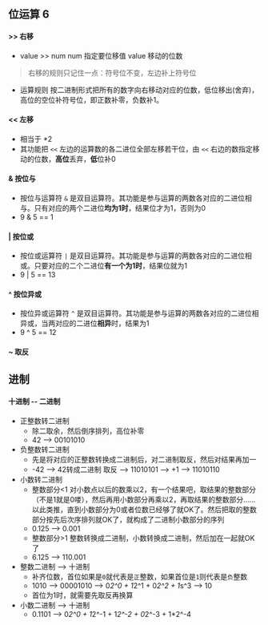 ## 位运算 6
#### >>  右移
- value >> num
num 指定要位移值 value 移动的位数
>右移的规则只记住一点：符号位不变，左边补上符号位
- 运算规则
按二进制形式把所有的数字向右移动对应的位数，低位移出(舍弃)，高位的空位补符号位，即正数补零，负数补1。

#### <<  左移  
- 相当于 *2
- 其功能把 `<<` 左边的运算数的各二进位全部左移若干位，由 `<<` 右边的数指定移动的位数，**高位**丢弃，**低**位补0

#### &  按位与
- 按位与运算符 `&` 是双目运算符。其功能是参与运算的两数各对应的二进位相与。只有对应的两个二进位**均为1时**，结果位才为1，否则为0
- 9 & 5 == 1

#### |  按位或
- 按位或运算符 `|` 是双目运算符。其功能是参与运算的两数各对应的二进位相或。只要对应的二个二进位**有一个为1时**，结果位就为1
- 9 | 5 == 13

#### ^  按位异或
- 按位异或运算符 `^` 是双目运算符。其功能是参与运算的两数各对应的二进位相异或，当两对应的二进位**相异**时，结果为1
- 9 ^ 5 == 12

#### ~  取反


## 进制
#### 十进制 -- 二进制
- 正整数转二进制
  + 除二取余，然后倒序排列，高位补零
  + 42 --> 00101010
- 负整数转二进制
  + 先是将对应的正整数转换成二进制后，对二进制取反，然后对结果再加一
  + -42 --> 42转成二进制 取反 --> 11010101 --> +1 --> 11010110
- 小数转二进制
  + 整数部分<1
    对小数点以后的数乘以2，有一个结果吧，取结果的整数部分（不是1就是0喽），然后再用小数部分再乘以2，再取结果的整数部分……以此类推，直到小数部分为0或者位数已经够了就OK了。然后把取的整数部分按先后次序排列就OK了，就构成了二进制小数部分的序列
  + 0.125 --> 0.001
  + 整数部分>1
    整数转换成二进制，小数转换成二进制，然后加在一起就OK了
  + 6.125 --> 110.001
- 整数二进制 --> 十进制
  + 补齐位数，首位如果是`0`就代表是`正`整数，如果首位是`1`则代表是`负`整数
  + 1010 --> 00001010 --> 0*2^0 + 1*2^1 + 0*2^2 + 1*s^3 --> 10
  + 首位为1时，就需要先取反再换算
- 小数二进制 --> 十进制
  + 0.1101 --> 0*2^0 + 1*2^-1 + 1*2^-2 + 0*2^-3 + 1*2^-4